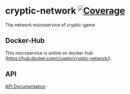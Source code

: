 # cryptic-network [![Coverage](https://sonarcloud.io/api/project_badges/measure?project=cryptic-game_cryptic-network&metric=coverage)](https://sonarcloud.io/dashboard?id=cryptic-game_cryptic-network)
The network microservice of cryptic-game
 
## Docker-Hub

This microservice is online on docker-hub (https://hub.docker.com/r/useto/cryptic-network/).

## API 

[API Documentation](https://github.com/cryptic-game/cryptic-network/wiki)
